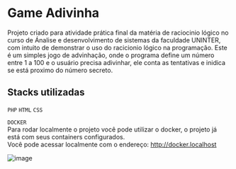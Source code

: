 
# Game Adivinha

 Projeto criado para atividade prática final da matéria de raciocinio lógico no curso de Ánalise e desenvolvimento de sistemas da faculdade UNINTER, com intuito de demonstrar o uso do racicionio lógico na programação.
  Este é um simples jogo de advinhação, onde o programa define um número entre 1 a 100 e o usuário precisa adivinhar, ele conta as tentativas e inidica se está proximo do número secreto.

## Stacks utilizadas 
 `PHP` `HTML` `CSS`
 
 
 
`DOCKER` </br>
Para rodar localmente o projeto você pode utilizar o docker, o projeto já está com seus containers configurados. </br>
Você pode acessar localmente com o endereço: http://docker.localhost

![image](https://user-images.githubusercontent.com/70960662/196827635-43c2c20f-64e0-4ed8-b480-3c7d4a0eae62.png)
